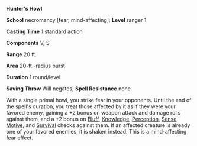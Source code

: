  **Hunter's Howl**

**School** necromancy [fear, mind-affecting]; **Level** ranger 1

**Casting Time** 1 standard action

**Components** V, S

**Range** 20 ft.

**Area** 20-ft.-radius burst

**Duration** 1 round/level

**Saving Throw** Will negates; **Spell Resistance** none

With a single primal howl, you strike fear in your opponents. Until the end of the spell's duration, you treat those affected by it as if they were your favored enemy, gaining a +2 bonus on weapon attack and damage rolls against them, and a +2 bonus on [Bluff](../../skills/bluff.md#_bluff), [Knowledge](../../skills/knowledge.md#_knowledge), [Perception](../../skills/perception.md#_perception), [Sense Motive](../../skills/senseMotive.md#_sense-motive), and [Survival](../../skills/survival.md#_survival) checks against them. If an affected creature is already one of your favored enemies, it is shaken instead. This is a mind-affecting fear effect.

